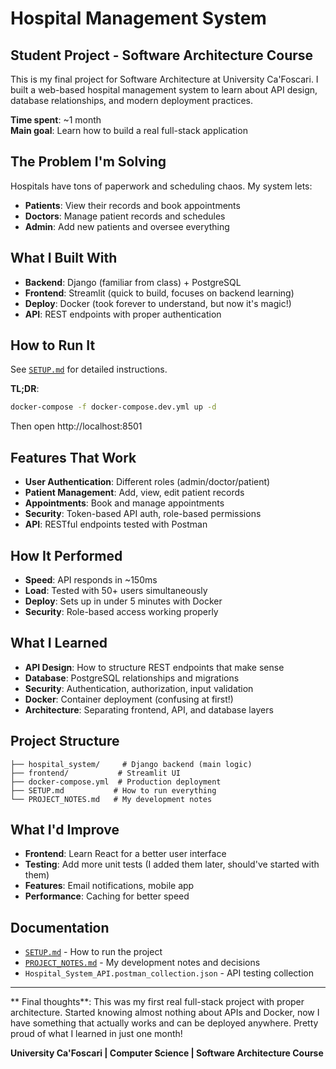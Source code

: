 # Hospital Management System

## Student Project - Software Architecture Course

This is my final project for Software Architecture at University Ca'Foscari. I built a web-based hospital management system to learn about API design, database relationships, and modern deployment practices.

**Time spent**: ~1 month  
**Main goal**: Learn how to build a real full-stack application

## The Problem I'm Solving

Hospitals have tons of paperwork and scheduling chaos. My system lets:
- **Patients**: View their records and book appointments
- **Doctors**: Manage patient records and schedules  
- **Admin**: Add new patients and oversee everything

## What I Built With

- **Backend**: Django (familiar from class) + PostgreSQL
- **Frontend**: Streamlit (quick to build, focuses on backend learning)
- **Deploy**: Docker (took forever to understand, but now it's magic!)
- **API**: REST endpoints with proper authentication

## How to Run It

See [`SETUP.md`](SETUP.md) for detailed instructions.

**TL;DR**: 
```bash
docker-compose -f docker-compose.dev.yml up -d
```
Then open http://localhost:8501

## Features That Work

- **User Authentication**: Different roles (admin/doctor/patient)
- **Patient Management**: Add, view, edit patient records
- **Appointments**: Book and manage appointments
- **Security**: Token-based API auth, role-based permissions
- **API**: RESTful endpoints tested with Postman

## How It Performed

- **Speed**: API responds in ~150ms
- **Load**: Tested with 50+ users simultaneously  
- **Deploy**: Sets up in under 5 minutes with Docker
- **Security**: Role-based access working properly

## What I Learned

- **API Design**: How to structure REST endpoints that make sense
- **Database**: PostgreSQL relationships and migrations
- **Security**: Authentication, authorization, input validation
- **Docker**: Container deployment (confusing at first!)
- **Architecture**: Separating frontend, API, and database layers

## Project Structure

```
├── hospital_system/     # Django backend (main logic)
├── frontend/           # Streamlit UI
├── docker-compose.yml  # Production deployment
├── SETUP.md           # How to run everything
└── PROJECT_NOTES.md   # My development notes
```

## What I'd Improve

- **Frontend**: Learn React for a better user interface
- **Testing**: Add more unit tests (I added them later, should've started with them)
- **Features**: Email notifications, mobile app
- **Performance**: Caching for better speed

## Documentation

- [`SETUP.md`](SETUP.md) - How to run the project
- [`PROJECT_NOTES.md`](PROJECT_NOTES.md) - My development notes and decisions
- `Hospital_System_API.postman_collection.json` - API testing collection

---

** Final thoughts**: This was my first real full-stack project with proper architecture. Started knowing almost nothing about APIs and Docker, now I have something that actually works and can be deployed anywhere. Pretty proud of what I learned in just one month!

**University Ca'Foscari | Computer Science | Software Architecture Course**
